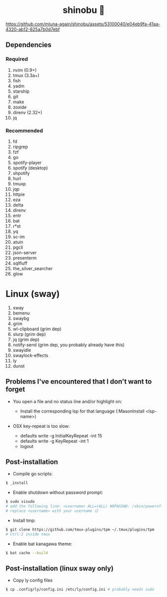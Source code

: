 <h1 align="center">shinobu 🐥</h1>

https://github.com/mluna-again/shinobu/assets/53100040/e04eb9fa-41aa-4320-ab12-825a7b0d7ebf


## Dependencies

### Required
1. nvim (0.9+)
2. tmux (3.3a+)
3. fish
4. yadm
5. starship
6. git
7. make
8. zoxide
9. direnv (2.32+)
10. jq

### Recommended
1. fd
2. ripgrep
3. fzf
4. go
5. spotify-player
6. spotify (desktop)
7. shpotify
8. hurl
9. tmuxp
10. jqp
11. httpie
12. eza
13. delta
14. direnv
15. entr
16. bat
17. r*st
18. yq
19. sc-im
20. atuin
21. pgcli
22. json-server
23. presenterm
24. sqlfluff
25. the_silver_searcher
26. glow

# Linux (sway)
1. sway
2. bemenu
3. swaybg
4. grim
5. wl-clipboard (grim dep)
6. slurp (grim dep)
7. jq (grim dep)
8. notify-send (grim dep, you probably already have this)
9. swayidle
10. swaylock-effects
11. ly
12. dunst

## Problems I've encountered that I don't want to forget

* You open a file and no status line and/or highlight on:

    - Install the corresponding lsp for that language (:MasonInstall \<lsp-name\>)

* OSX key-repeat is too slow:
    - defaults write -g InitialKeyRepeat -int 15
    - defaults write -g KeyRepeat -int 1
    - logout

## Post-installation

* Compile go scripts:
```sh
$ _install
```

* Enable shutdown without password prompt:
```sh
$ sudo visudo
# add the following line: <username> ALL=(ALL) NOPASSWD: /sbin/poweroff, /sbin/reboot, /sbin/shutdown
# replace <username> with your username 😑
```

* Install tmp:
```sh
$ git clone https://github.com/tmux-plugins/tpm ~/.tmux/plugins/tpm
# Ctrl-I inside tmux
```

* Enable bat kanagawa theme:
```sh
$ bat cache --build
```
## Post-installation (linux sway only)

* Copy ly config files
```sh
$ cp .config/ly/config.ini /etc/ly/config.ini # probably needs sudo
```
